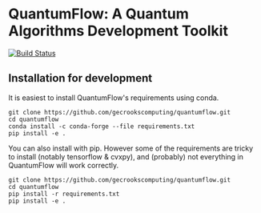 
# QuantumFlow: A Quantum Algorithms Development Toolkit

[![Build Status](https://travis-ci.org/gecrookscomputing/quantumflow.svg?branch=master)](https://travis-ci.org/gecrookscomputing/quantumflow)

## Installation for development

It is easiest to install QuantumFlow's requirements using conda.
```
git clone https://github.com/gecrookscomputing/quantumflow.git
cd quantumflow
conda install -c conda-forge --file requirements.txt
pip install -e .
```

You can also install with pip. However some of the requirements are tricky to install (notably tensorflow & cvxpy), and (probably) not everything in QuantumFlow will work correctly.
```
git clone https://github.com/gecrookscomputing/quantumflow.git
cd quantumflow
pip install -r requirements.txt
pip install -e .
```


```


